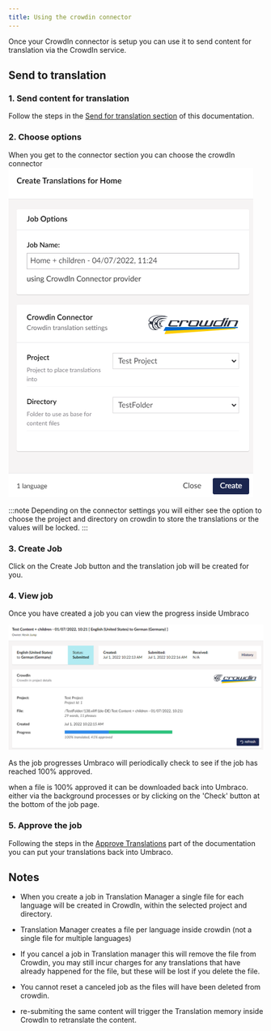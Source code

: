 ```yaml
---
title: Using the crowdin connector
---
```


Once your CrowdIn connector is setup you can use it to send content for translation via the CrowdIn service.

## Send to translation
### 1. Send content for translation
 Follow the steps in the [Send for translation section](LINK) of this documentation.

### 2. Choose options
When you get to the connector section you can choose the crowdIn connector 
![](tm_send_options.png)

:::note
Depending on the connector settings you will either see the option to choose the project and directory on crowdin to store the translations or the values will be locked.
:::

### 3. Create Job

Click on the Create Job button and the translation job will be created for you.

### 4. View job 
Once you have created a job you can view the progress inside Umbraco

![](tm_send_job.png)

As the job progresses Umbraco will periodically check to see if the job has reached 100% approved. 

when a file is 100% approved it can be downloaded back into Umbraco. either via the background processes or by clicking on the 'Check' button at the bottom of the job page. 

### 5. Approve the job

Following the steps in the [Approve Translations](LINK) part of the documentation you can put your translations back into Umbraco. 


## Notes 

- When you create a job in Translation Manager a single file for each language will be created in CrowdIn, within the selected project and directory. 

- Translation Manager creates a file per language inside crowdin (not a single file for multiple languages)

- If you cancel a job in Translation manager this will remove the file from Crowdin, you may still incur charges for any translations that have already happened for the file, but these will be lost if you delete the file. 

- You cannot reset a canceled job as the files will have been deleted from crowdin. 

- re-submiting the same content will trigger the Translation memory inside CrowdIn to retranslate the content.



